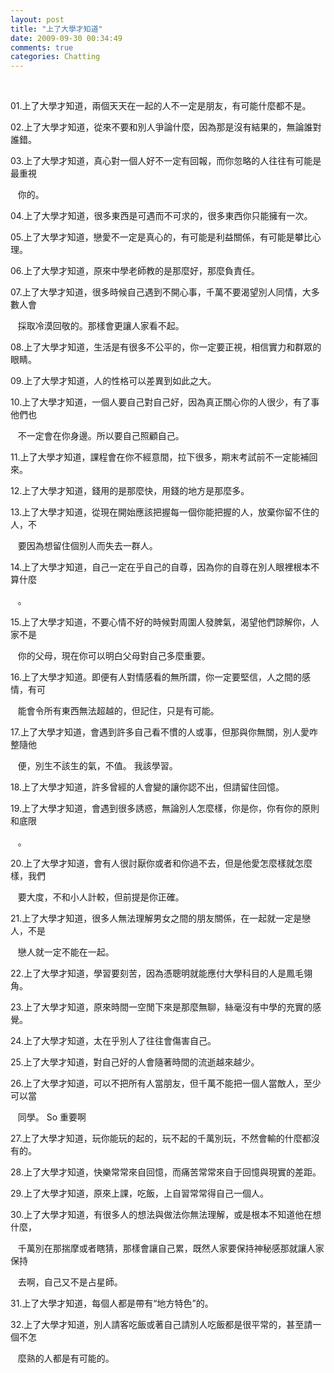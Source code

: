 ```yaml
---
layout: post
title: "上了大學才知道"
date: 2009-09-30 00:34:49
comments: true
categories: Chatting
---
```

<p>&nbsp;</p><p>01.上了大學才知道，兩個天天在一起的人不一定是朋友，有可能什麼都不是。</p><p>02.上了大學才知道，從來不要和別人爭論什麼，因為那是沒有結果的，無論誰對誰錯。</p><p>03.上了大學才知道，真心對一個人好不一定有回報，而你忽略的人往往有可能是最重視</p><p>&nbsp;&nbsp; 你的。</p><p>04.上了大學才知道，很多東西是可遇而不可求的，很多東西你只能擁有一次。</p><p>05.上了大學才知道，戀愛不一定是真心的，有可能是利益關係，有可能是攀比心理。</p><p>06.上了大學才知道，原來中學老師教的是那麼好，那麼負責任。</p><p>07.上了大學才知道，很多時候自己遇到不開心事，千萬不要渴望別人同情，大多數人會</p><p>&nbsp;&nbsp; 採取冷漠回敬的。那樣會更讓人家看不起。</p><p>08.上了大學才知道，生活是有很多不公平的，你一定要正視，相信實力和群眾的眼睛。</p><p>09.上了大學才知道，人的性格可以差異到如此之大。</p><p>10.上了大學才知道，一個人要自己對自己好，因為真正關心你的人很少，有了事他們也</p><p>&nbsp;&nbsp; 不一定會在你身邊。所以要自己照顧自己。</p><p>11.上了大學才知道，課程會在你不經意間，拉下很多，期末考試前不一定能補回來。</p><p>12.上了大學才知道，錢用的是那麼快，用錢的地方是那麼多。</p><p>13.上了大學才知道，從現在開始應該把握每一個你能把握的人，放棄你留不住的人，不</p><p>&nbsp;&nbsp; 要因為想留住個別人而失去一群人。</p><p>14.上了大學才知道，自己一定在乎自己的自尊，因為你的自尊在別人眼裡根本不算什麼</p><p>&nbsp;&nbsp; 。</p><p>15.上了大學才知道，不要心情不好的時候對周圍人發脾氣，渴望他們諒解你，人家不是</p><p>&nbsp;&nbsp; 你的父母，現在你可以明白父母對自己多麼重要。</p><p>16.上了大學才知道。即便有人對情感看的無所謂，你一定要堅信，人之間的感情，有可</p><p>&nbsp;&nbsp; 能會令所有東西無法超越的，但記住，只是有可能。</p><p>17.上了大學才知道，會遇到許多自己看不慣的人或事，但那與你無關，別人愛咋整隨他</p><p>&nbsp;&nbsp; 便，別生不該生的氣，不值。 我該學習。</p><p>18.上了大學才知道，許多曾經的人會變的讓你認不出，但請留住回憶。</p><p>19.上了大學才知道，會遇到很多誘惑，無論別人怎麼樣，你是你，你有你的原則和底限</p><p>&nbsp;&nbsp; 。</p><p>20.上了大學才知道，會有人很討厭你或者和你過不去，但是他愛怎麼樣就怎麼樣，我們</p><p>&nbsp;&nbsp; 要大度，不和小人計較，但前提是你正確。</p><p>21.上了大學才知道，很多人無法理解男女之間的朋友關係，在一起就一定是戀人，不是</p><p>&nbsp;&nbsp; 戀人就一定不能在一起。</p><p>22.上了大學才知道，學習要刻苦，因為憑聰明就能應付大學科目的人是鳳毛翎角。</p><p>23.上了大學才知道，原來時間一空閒下來是那麼無聊，絲毫沒有中學的充實的感覺。</p><p>24.上了大學才知道，太在乎別人了往往會傷害自己。</p><p>25.上了大學才知道，對自己好的人會隨著時間的流逝越來越少。</p><p>26.上了大學才知道，可以不把所有人當朋友，但千萬不能把一個人當敵人，至少可以當</p><p>&nbsp;&nbsp; 同學。 So 重要啊</p><p>27.上了大學才知道，玩你能玩的起的，玩不起的千萬別玩，不然會輸的什麼都沒有的。</p><p>28.上了大學才知道，快樂常常來自回憶，而痛苦常常來自于回憶與現實的差距。</p><p>29.上了大學才知道，原來上課，吃飯，上自習常常得自己一個人。</p><p>30.上了大學才知道，有很多人的想法與做法你無法理解，或是根本不知道他在想什麼，</p><p>&nbsp;&nbsp; 千萬別在那揣摩或者瞎猜，那樣會讓自己累，既然人家要保持神秘感那就讓人家保持</p><p>&nbsp;&nbsp; 去啊，自己又不是占星師。</p><p>31.上了大學才知道，每個人都是帶有&ldquo;地方特色&rdquo;的。</p><p>32.上了大學才知道，別人請客吃飯或著自己請別人吃飯都是很平常的，甚至請一個不怎</p><p>&nbsp;&nbsp; 麼熟的人都是有可能的。</p>
